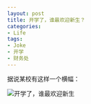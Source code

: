 ```yaml
---
layout: post
title: 开学了，谁最欢迎新生？
categories:
- Life
tags:
- Joke
- 开学
- 财务处
---
```


据说某校有这样一个横幅：

![开学了，谁最欢迎新生](http://i.imgur.com/y4owt.jpg)

